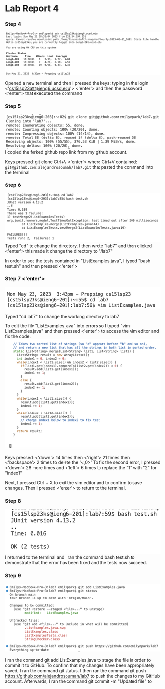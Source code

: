 # Lab Report 4

### Step 4
![Image](Step4.png)

Opened a new terminal and then I  pressed the keys: typing in the login <'cs15lsp23att@ieng6.ucsd.edu'> <'enter'> and then the password <'enter'> that executed the command

### Step 5
![Image](Step5-1.png)
I copied the forked github repo link from my github account.
  
Keys pressed: git clone Ctrl+V <'enter'> where Ctrl+V contained: `git@github.com:alejandrosoumah/lab7.git` that pasted the command into the terminal

### Step 6
![Image](Step6-1.png)
Typed "cd" to change the directory. I then wrote "lab7" and then clicked <'enter'> this made it change the directory to "/lab7"
  
In order to see the tests contained in "ListExamples.java", I typed "bash test.sh" and then pressed <'enter'>
  
### Step 7  <'enter'>
![Image](Step7-1.png)

Typed "cd lab7" to change the working directory to lab7

To edit the file "ListExamples.java" into errors so I typed "vim ListExamples.java" and then pressed <'enter'> to access the vim editor and fix the code.
![Image](Step7-2.png)


Keys pressed: <'down'> 14 times then <'right'> 21 times then <'backspace'> 2 times to delete the '<,0>'
To fix the second error, I pressed <'down'> 28 more times and <'left'> 6 times to replace the "1" with "2" for "index1"

Next, I pressed Ctrl + X to exit the vim editor and <Y> to confirm to save changes. Then I pressed <'enter'> to return to the terminal.

### Step 8
![Image](Step8.png)
I returned to the terminal and I ran the command bash test.sh to demonstrate that the error has been fixed and the tests now succeed.

### Step 9
![Image](Step9-1.png)
  
I ran the command git add ListExamples.java to stage the file in order to commit it to GitHub. To confirm that my changes have been appropriately saved, I ran the command git status. I then ran the command git push https://github.com/alejandrosoumah/lab7 to push the changes to my GitHub account. Afterwards, I ran the command git commit -m "Updated file" to
